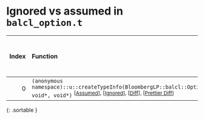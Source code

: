 # Ignored vs assumed in `balcl_option.t`

<script src="../sorttable.js"></script>

|   Index | Function                                                                                                                                                                                                      |   Difference in number of lines |   Function size difference in bytes |   Number of lines in assumed build | Number of bytes in assumed build   |   Number of lines in ignored build | Number of bytes in ignored build   |
|--------:|:--------------------------------------------------------------------------------------------------------------------------------------------------------------------------------------------------------------|--------------------------------:|------------------------------------:|-----------------------------------:|:-----------------------------------|-----------------------------------:|:-----------------------------------|
|       0 | `(anonymous namespace)::u::createTypeInfo(BloombergLP::balcl::OptionType::Enum, void*, void*)` <sup>\[[Assumed](0-assume)\], \[[Ignored](0-none)\], \[[Diff](0.diff.html)\], \[[Prettier Diff](0-diff.html)\] |                              -1 |                                   0 |                                267 | 1,088                              |                                268 | 1,088                              |
{: .sortable }
